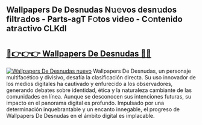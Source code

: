## Wallpapers De Desnudas N𝚞𝚎vos desn𝚞dos filtr𝚊dos - Parts-agT F𝚘tos vid𝚎o - C𝚘ntenido atr𝚊ctivo CLKdI

# <h2><a href="http://mb3hfc.tromn.icu/?c=Wallpapers+De+Desnudas">🔗👉👉👉 Wallpapers De Desnudas 🔗🔗</a></h2>

[![Wallpapers De Desnudas nuevo](https://i.imgur.com/pEAQMta.gif)](http://mb3hfc.tromn.icu/?c=Wallpapers+De+Desnudas)
Wallpapers De Desnudas, un personaje multifacético y divisivo, desafía la clasificación directa. Su uso innovador de los medios digitales ha cautivado y enfurecido a los observadores, generando debates sobre identidad, ética y la naturaleza cambiante de las comunidades en línea. Aunque se desconocen sus intenciones futuras, su impacto en el panorama digital es profundo. Impulsado por una determinación inquebrantable y un encanto innegable, el progreso de Wallpapers De Desnudas en el ámbito digital es implacable.
